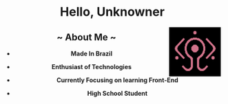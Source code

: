 <center>
  
 
  # **Hello, Unknowner**
  
  
  <a href="https://github.com/octlo/octlo/blob/main/Wired_Tag.gif">        <!-- Gif Things -->
    <img align="right" width="120" height="115" src="Wired_Tag.gif">
         </a>
  
  <center>
    
    
 ## ~ **About Me** ~
     
 - **Made In Brazil**
 
 - **Enthusiast of Technologies**
 
 - **Currently Focusing on learning Front-End**
    
 - **High School Student**
    
    
    
